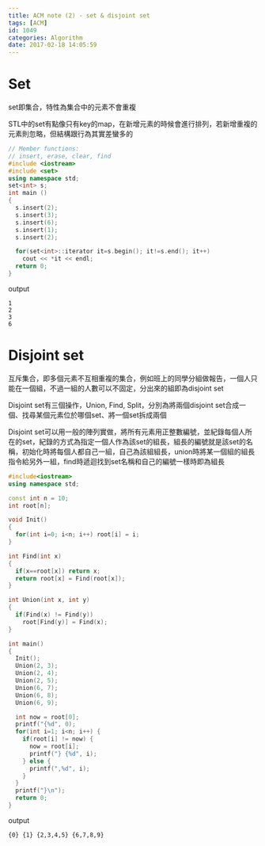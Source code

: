 ```yaml
---
title: ACM note (2) - set & disjoint set
tags: [ACM]
id: 1049
categories: Algorithm
date: 2017-02-18 14:05:59
---
```


# Set

set即集合，特性為集合中的元素不會重複

STL中的set有點像只有key的map，在新增元素的時候會進行排列，若新增重複的元素則忽略，但結構跟行為其實差蠻多的

```cpp
// Member functions:
// insert, erase, clear, find
#include <iostream>
#include <set>
using namespace std;
set<int> s;
int main ()
{
  s.insert(2);
  s.insert(3);
  s.insert(6);
  s.insert(1);
  s.insert(2);

  for(set<int>::iterator it=s.begin(); it!=s.end(); it++)
    cout << *it << endl;
  return 0;
}
```

output

```text
1
2
3
6
```

# Disjoint set

互斥集合，即多個元素不互相重複的集合，例如班上的同學分組做報告，一個人只能在一個組，不過一組的人數可以不固定，分出來的組即為disjoint set

Disjoint set有三個操作，Union, Find, Split，分別為將兩個disjoint set合成一個、找尋某個元素位於哪個set、將一個set拆成兩個

Disjoint set可以用一般的陣列實做，將所有元素用正整數編號，並紀錄每個人所在的set，紀錄的方式為指定一個人作為該set的組長，組長的編號就是該set的名稱，初始化時將每個人都自己一組，自己為該組組長，union時將某一個組的組長指令給另外一組，find時遞迴找到set名稱和自己的編號一樣時即為組長

```cpp
#include<iostream>
using namespace std;

const int n = 10;
int root[n];

void Init()
{
  for(int i=0; i<n; i++) root[i] = i;
}

int Find(int x)
{
  if(x==root[x]) return x;
  return root[x] = Find(root[x]);
}

int Union(int x, int y)
{
  if(Find(x) != Find(y))
    root[Find(y)] = Find(x);
}

int main()
{
  Init();
  Union(2, 3);
  Union(2, 4);
  Union(2, 5);
  Union(6, 7);
  Union(6, 8);
  Union(6, 9);

  int now = root[0];
  printf("{%d", 0);
  for(int i=1; i<n; i++) {
    if(root[i] != now) {
      now = root[i];
      printf("} {%d", i);
    } else {
      printf(",%d", i);
    }
  }
  printf("}\n");
  return 0;
}
```

output

```text
{0} {1} {2,3,4,5} {6,7,8,9}
```